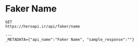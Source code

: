 # Faker Name

```
GET
https://heroapi.ir/api/faker/name

---
_METADATA={"api_name":"Faker Name", "sample_response":""}
```

